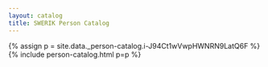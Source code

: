 ```yaml
---
layout: catalog
title: SWERIK Person Catalog
---
```

{% assign p = site.data._person-catalog.i-J94Ct1wVwpHWNRN9LatQ6F %}
{% include person-catalog.html p=p %}

